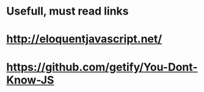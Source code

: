 # Usefull, must read links


# http://eloquentjavascript.net/
# https://github.com/getify/You-Dont-Know-JS
